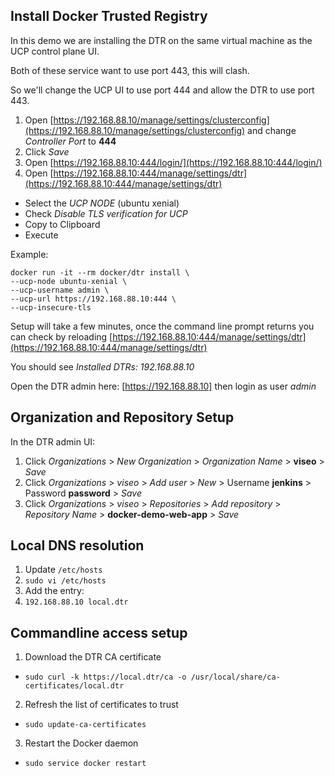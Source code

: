 ## Install Docker Trusted Registry

In this demo we are installing the DTR on the same virtual machine as the UCP control plane UI.

Both of these service want to use port 443, this will clash.

So we'll change the UCP UI to use port 444 and allow the DTR to use port 443.

1. Open [https://192.168.88.10/manage/settings/clusterconfig](https://192.168.88.10/manage/settings/clusterconfig) and change *Controller Port* to **444**
2. Click *Save*
3. Open [https://192.168.88.10:444/login/](https://192.168.88.10:444/login/)
4. Open [https://192.168.88.10:444/manage/settings/dtr](https://192.168.88.10:444/manage/settings/dtr)
  - Select the *UCP NODE* (ubuntu xenial)
  - Check *Disable TLS verification for UCP*
  - Copy to Clipboard
  - Execute

Example:

```
docker run -it --rm docker/dtr install \  
--ucp-node ubuntu-xenial \  
--ucp-username admin \  
--ucp-url https://192.168.88.10:444 \  
--ucp-insecure-tls
```

Setup will take a few minutes, once the command line prompt returns you can check by reloading [https://192.168.88.10:444/manage/settings/dtr](https://192.168.88.10:444/manage/settings/dtr)

You should see *Installed DTRs: 192.168.88.10*

Open the DTR admin here: [https://192.168.88.10] then login as user *admin*

## Organization and Repository Setup 

In the DTR admin UI:

1. Click *Organizations* > *New Organization* > *Organization Name* > **viseo** > *Save*
2. Click *Organizations* > *viseo* >  *Add user* > *New* > Username **jenkins** > Password **password** > *Save*
3. Click *Organizations* > *viseo* > *Repositories* > *Add repository* > *Repository Name* > **docker-demo-web-app** > *Save*

## Local DNS resolution

1. Update `/etc/hosts`
2. `sudo vi /etc/hosts`
3. Add the entry:
4. `192.168.88.10 local.dtr`

## Commandline access setup

1. Download the DTR CA certificate
  - `sudo curl -k https://local.dtr/ca -o /usr/local/share/ca-certificates/local.dtr`
2. Refresh the list of certificates to trust
  - `sudo update-ca-certificates`
3. Restart the Docker daemon
  - `sudo service docker restart`


